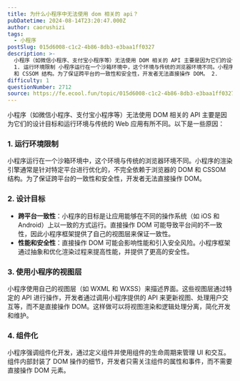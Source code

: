 ```yaml
---
title: 为什么小程序中无法使用 dom 相关的 api？
pubDatetime: 2024-08-14T23:20:47.000Z
author: caorushizi
tags:
  - 小程序
postSlug: 015d6008-c1c2-4b86-8db3-e3baa1ff0327
description: >-
  小程序（如微信小程序、支付宝小程序等）无法使用 DOM 相关的 API 主要是因为它们的设计目标和运行环境与传统的 Web 应用有所不同。以下是一些原因：
  1. 运行环境限制 小程序运行在一个沙箱环境中，这个环境与传统的浏览器环境不同。小程序的渲染引擎通常是针对特定平台进行优化的，不完全依赖于浏览器的 DOM
  和 CSSOM 结构。为了保证跨平台的一致性和安全性，开发者无法直接操作 DOM。 2.
difficulty: 1
questionNumber: 2712
source: https://fe.ecool.fun/topic/015d6008-c1c2-4b86-8db3-e3baa1ff0327
---
```


小程序（如微信小程序、支付宝小程序等）无法使用 DOM 相关的 API 主要是因为它们的设计目标和运行环境与传统的 Web 应用有所不同。以下是一些原因：

### **1. 运行环境限制**

小程序运行在一个沙箱环境中，这个环境与传统的浏览器环境不同。小程序的渲染引擎通常是针对特定平台进行优化的，不完全依赖于浏览器的 DOM 和 CSSOM 结构。为了保证跨平台的一致性和安全性，开发者无法直接操作 DOM。

### **2. 设计目标**

- **跨平台一致性**：小程序的目标是让应用能够在不同的操作系统（如 iOS 和 Android）上以一致的方式运行。直接操作 DOM 可能导致平台间的不一致性，因此小程序框架提供了自己的视图层来保证一致性。
- **性能和安全性**：直接操作 DOM 可能会影响性能和引入安全风险。小程序框架通过抽象和优化渲染过程来提高性能，并提供了更高的安全性。

### **3. 使用小程序的视图层**

小程序使用自己的视图层（如 WXML 和 WXSS）来描述界面。这些视图层通过特定的 API 进行操作，开发者通过调用小程序提供的 API 来更新视图、处理用户交互等，而不是直接操作 DOM。这样做可以将视图渲染和逻辑处理分离，简化开发和维护。

### **4. 组件化**

小程序强调组件化开发，通过定义组件并使用组件的生命周期来管理 UI 和交互。组件内部封装了 DOM 操作的细节，开发者只需关注组件的属性和事件，而不需要直接操作 DOM 元素。
